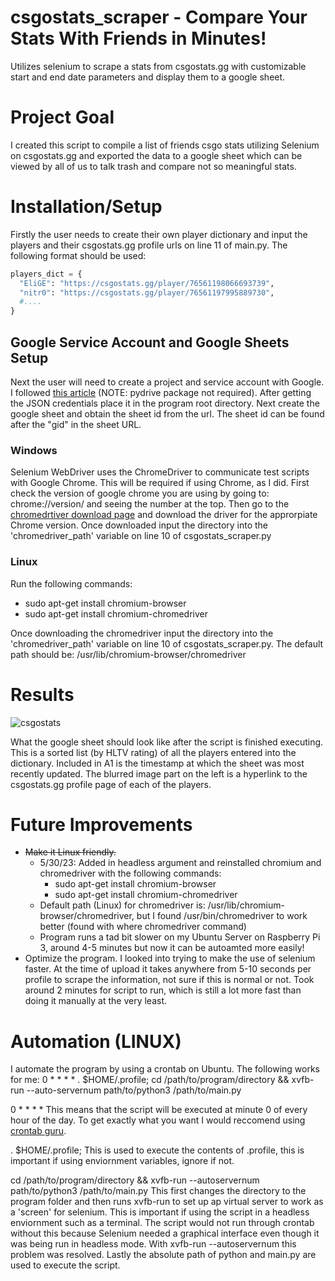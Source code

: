 # csgostats_scraper - Compare Your Stats With Friends in Minutes!
Utilizes selenium to scrape a stats from csgostats.gg with customizable start and end date parameters and display them to a google sheet.

# Project Goal
I created this script to compile a list of friends csgo stats utilizing Selenium on csgostats.gg and exported the data to a google sheet which can be viewed by all of us to talk trash and compare not so meaningful stats.

# Installation/Setup

Firstly the user needs to create their own player dictionary and input the players and their csgostats.gg profile urls on line 11 of main.py. The following format should be used:

```python
players_dict = {
  "EliGE": "https://csgostats.gg/player/76561198066693739",
  "nitr0": "https://csgostats.gg/player/76561197995889730",
  #....
}
```

## Google Service Account and Google Sheets Setup
Next the user will need to create a project and service account with Google. I followed [this article](https://medium.com/@jb.ranchana/write-and-append-dataframes-to-google-sheets-in-python-f62479460cf0) (NOTE: pydrive package not required). After getting the JSON credentials place it in the program root directory. Next create the google sheet and obtain the sheet id from the url. The sheet id can be found after the "gid" in the sheet URL.

### Windows
Selenium WebDriver uses the ChromeDriver to communicate test scripts with Google Chrome. This will be required if using Chrome, as I did. First check the version of google chrome you are using by going to: chrome://version/ and seeing the number at the top. Then go to the [chromedrtiver download page](https://chromedriver.chromium.org/downloads) and download the driver for the approrpiate Chrome version. Once downloaded input the directory into the 'chromedriver_path' variable on line 10 of csgostats_scraper.py

### Linux
Run the following commands:
- sudo apt-get install chromium-browser
- sudo apt-get install chromium-chromedriver

Once downloading the chromedriver input the directory into the 'chromedriver_path' variable on line 10 of csgostats_scraper.py. The default path should be: 
/usr/lib/chromium-browser/chromedriver

# Results
![csgostats](https://github.com/ShayneEvans/csgostats_scraper/assets/70344759/e7ae3ea1-cbd2-4cec-94f0-d5d1045270cc)

What the google sheet should look like after the script is finished executing. This is a sorted list (by HLTV rating) of all the players entered into the dictionary. Included in A1 is the timestamp at which the sheet was most recently updated. The blurred image part on the left is a hyperlink to the csgostats.gg profile page of each of the players.

# Future Improvements
- ~~Make it Linux friendly.~~
  - 5/30/23: Added in headless argument and reinstalled chromium and chromedriver with the following commands:
    - sudo apt-get install chromium-browser
    - sudo apt-get install chromium-chromedriver
  - Default path (Linux) for chromedriver is: /usr/lib/chromium-browser/chromedriver, but I found /usr/bin/chromedriver to work better (found with where chromedriver command)
  - Program runs a tad bit slower on my Ubuntu Server on Raspberry Pi 3, around 4-5 minutes but now it can be autoamted more easily!
- Optimize the program. I looked into trying to make the use of selenium faster. At the time of upload it takes anywhere from 5-10 seconds per profile to scrape the information, not sure if this is normal or not. Took around 2 minutes for script to run, which is still a lot more fast than doing it manually at the very least.

# Automation (LINUX)
I automate the program by using a crontab on Ubuntu. The following works for me:
0 * * * * . $HOME/.profile; cd /path/to/program/directory && xvfb-run --auto-servernum path/to/python3 /path/to/main.py

0 * * * * 
This means that the script will be executed at minute 0 of every hour of the day. To get exactly what you want I would reccomend using [crontab guru](https://crontab.guru/).

. $HOME/.profile; 
This is used to execute the contents of .profile, this is important if using enviornment variables, ignore if not.

cd /path/to/program/directory && xvfb-run --autoservernum path/to/python3 /path/to/main.py 
This first changes the directory to the program folder and then runs xvfb-run to set up ap virtual server to work as a 'screen' for selenium. This is important if using the script in a headless enviornment such as a terminal. The script would not run through crontab without this because Selenium needed a graphical interface even though it was being run in headless mode. With xvfb-run --autoservernum this problem was resolved. Lastly the absolute path of python and main.py are used to execute the script.  
